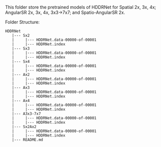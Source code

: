 This folder store the pretrained models of HDDRNet for Spatial 2x, 3x, 4x; AngularSR 2x, 3x, 4x, 3x3->7x7; and Spatio-AngularSR 2x.

Folder Structure:
```
HDDRNet
   |--- Sx2
   |     |--- HDDRNet.data-00000-of-00001
   |     |--- HDDRNet.index
   |--- Sx3
   |     |--- HDDRNet.data-00000-of-00001
   |     |--- HDDRNet.index
   |--- Sx4
   |     |--- HDDRNet.data-00000-of-00001
   |     |--- HDDRNet.index
   |--- Ax2
   |     |--- HDDRNet.data-00000-of-00001
   |     |--- HDDRNet.index
   |--- Ax3
   |     |--- HDDRNet.data-00000-of-00001
   |     |--- HDDRNet.index
   |--- Ax4
   |     |--- HDDRNet.data-00000-of-00001
   |     |--- HDDRNet.index
   |--- A3x3-7x7
   |     |--- HDDRNet.data-00000-of-00001
   |     |--- HDDRNet.index
   |--- Sx2Ax2
   |     |--- HDDRNet.data-00000-of-00001
   |     |--- HDDRNet.index
   |--- README.md
  ```
